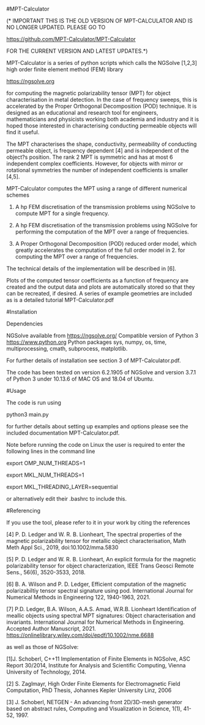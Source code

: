 #MPT-Calculator

(* IMPORTANT THIS IS THE OLD VERSION OF MPT-CALCULATOR AND IS NO LONGER UPDATED. PLEASE GO TO 

https://github.com/MPT-Calculator/MPT-Calculator

FOR THE CURRENT VERSION AND LATEST UPDATES.*)

MPT-Calculator is a series of python scripts which calls the NGSolve [1,2,3] high order finite element method (FEM) library 

https://ngsolve.org
 
for computing the magnetic polarizability tensor (MPT) for object characterisation in metal detection. In the case of frequency sweeps, this is accelerated by the Proper Orthogonal Decomposition (POD) technique. It is designed as an educational and research tool for engineers, mathematicians and physicists working both academia and industry and it is hoped those interested in characterising conducting permeable objects will find it useful.

The MPT characterises the shape, conductivity, permeability of conducting permeable object, is frequency dependent [4] and is independent of the object?s position. The rank 2 MPT is symmetric and has at most 6 independent complex coefficients. However, for objects with mirror or rotational symmetries the number of independent coefficients is smaller [4,5].

MPT-Calculator computes the MPT using a range of different numerical schemes

1. A hp FEM discretisation of the transmission problems using NGSolve to compute MPT for a single frequency.

2. A hp FEM discretisation of the transmission problems using NGSolve for performing the  computation of the MPT over a range of frequencies.

3. A  Proper Orthogonal Decomposition (POD) reduced order model, which greatly accelerates the computation of the full order model in 2. for computing the MPT over a range of frequencies.

The technical details of the implementation will be described in [6]. 

Plots of the computed tensor coefficients as a function of frequency are created and the output data and plots are automatically stored so that they can be recreated, if desired. A series of example geometries are included as is a detailed tutorial MPT-Calculator.pdf

#Installation
 
Dependencies
 
NGSolve available from https://ngsolve.org/
Compatible version of Python 3 https://www.python.org
Python packages sys, numpy, os, time, multiprocessing, cmath, subprocess, matplotlib.

For further details of installation see section 3 of MPT-Calculator.pdf.

The code has been tested on version 6.2.1905 of NGSolve and version 3.7.1 of Python 3 under 10.13.6 of MAC OS and 18.04 of Ubuntu.

#Usage

The code is run using 

python3 main.py

for further details about setting up examples and options please see the included documentation MPT-Calculator.pdf.

Note before running the code on Linux the user is required to enter the following lines in the command line

export OMP_NUM_THREADS=1

export MKL_NUM_THREADS=1

export MKL_THREADING_LAYER=sequential

or alternatively edit their .bashrc to include this.


#Referencing

If you use the tool, please refer to it in your work by citing the references

[4] P. D. Ledger and W. R. B. Lionheart, The spectral properties of the magnetic polarizability tensor for metallic object characterisation, Math Meth Appl Sci., 2019, doi:10.1002/mma.5830

[5] P. D. Ledger and W. R. B. Lionheart,  An explicit formula for the magnetic polarizability tensor for object characterization, IEEE Trans Geosci Remote Sens., 56(6), 3520-3533, 2018.

[6] B. A. Wilson and P. D. Ledger, Efficient computation of the magnetic polarizabiltiy tensor spectral signature using pod. International Journal for Numerical Methods in Engineering 122, 1940-1963, 2021.

[7] P.D. Ledger, B.A. Wilson, A.A.S. Amad, W.R.B. Lionheart Identification of meallic objects using spectral MPT signatures: Object characterisation and invariants. International Journal for Numerical Methods in Engineering. Accepted Author Manuscript, 2021. https://onlinelibrary.wiley.com/doi/epdf/10.1002/nme.6688

as well as those of NGSolve:

[1]J. Schoberl, C++11 Implementation of Finite Elements in NGSolve, ASC Report 30/2014, Institute for Analysis and Scientific Computing, Vienna University of Technology, 2014.

[2] S. Zaglmayr, High Order Finite Elements for Electromagnetic Field Computation, PhD Thesis, Johannes Kepler University Linz, 2006 

[3] J. Schoberl, NETGEN - An advancing front 2D/3D-mesh generator based on abstract rules, Computing and Visualization in Science, 1(1), 41-52, 1997.


